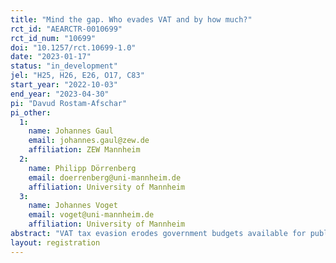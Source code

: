 ```yaml
---
title: "Mind the gap. Who evades VAT and by how much?"
rct_id: "AEARCTR-0010699"
rct_id_num: "10699"
doi: "10.1257/rct.10699-1.0"
date: "2023-01-17"
status: "in_development"
jel: "H25, H26, E26, O17, C83"
start_year: "2022-10-03"
end_year: "2023-04-30"
pi: "Davud Rostam-Afschar"
pi_other:
  1:
    name: Johannes Gaul
    email: johannes.gaul@zew.de
    affiliation: ZEW Mannheim
  2:
    name: Philipp Dörrenberg
    email: doerrenberg@uni-mannheim.de
    affiliation: University of Mannheim
  3:
    name: Johannes Voget
    email: voget@uni-mannheim.de
    affiliation: University of Mannheim
abstract: "VAT tax evasion erodes government budgets available for public goods, is a source of unfair competition, and exposes individuals to exploitative work conditions. The prevalence of VAT evasion and its determinants are difficult to study, because of its illegal nature. Our objective in this study is to identify the share of firms in Germany that have ever evaded VAT tax. We implement the randomized response technique in a sample of firm decision makers active in Germany. Additional information on the position in the value chain and the firm's industry allows us to compare the occurrence of VAT evasion across parts of the firm population that differ in their firm characteristics and scope of activity. We supplement the results on the prevalence of tax evasion with estimates of its quantitative importance using the indirect questioning technique. The results will provide important insights into the mechanics of tax evasion and valuable starting points for a refined discussion of policy measures to combat this phenomenon."
layout: registration
---
```



